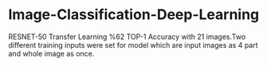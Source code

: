 # Image-Classification-Deep-Learning
RESNET-50 Transfer Learning %62 TOP-1 Accuracy with 21 images.Two different training inputs were set for model which are input images as 4 part and whole image as once.
